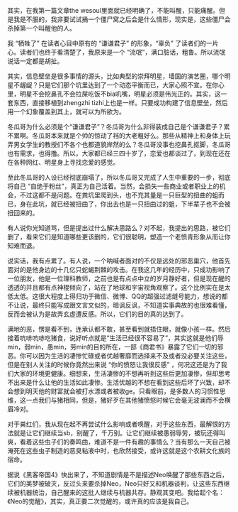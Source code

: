其实，在我第一篇文章the wesoul里面就已经明确了，不能叫醒，只能痛醒。但是我是不服的，我非要试试捅一个僵尸窝之后会是什么情形，现实是，这些僵尸会杀掉第一个叫醒他的人。

我 “牺牲了” 在读者心目中原有的 “谦谦君子” 的形象，“辜负” 了读者们的一片心。读者们也终于看清楚了，我原来是一个 “流氓”，满口脏话，粗鲁。所以流氓说话一定都是胡扯。

其实，信息壁垒是很多事情的源头，比如典型的崇拜明星，墙国的演艺圈，哪个明星不龌龊？只是它们那个坑里达到了一个动态平衡而已，大家心照不宣。在你心里，明星不会挖鼻孔不会拉屎吃饭不bia叽嘴，明星必须是伟光正的。其实，这一套东西，直接移植到zhengzhi tizhi上也是一样。只要成功构建了信息壁垒，然后用一个幻象覆盖到其上，就可以为所欲为。 

冬瓜哥为什么必须是个“谦谦君子”？冬瓜哥为什么非得装成自己是个谦谦君子？累不累啊。冬瓜哥本来就是个帅的惊动了裆的大老粗好么。那些从精神上和身体上玩弄男女学生的教授们不各个也都道貌岸然的么？冬瓜哥没事也挖鼻孔抠脚，冬瓜哥也有需求，也得撸。所以，大家都已经三四十岁了，恋爱也都谈过了，到现在还在在各种网红、明星身上寻找恋爱的感觉。

至此冬瓜哥的人设已经彻底崩塌了，所以冬瓜哥又完成了人生中重要的一步，彻底将自己 “自绝于粉丝”，真正为自己活着。当然，会损失一些商业或者职业上的机会，不过这都不是问题。在粪坑里爬到头，也不充其量是一只巨型的扭曲的蛆而已，身在此坑，就已经被扭曲了，你出去也是一只扭曲过的蛆，下半辈子也不会被扭回来的。

有人说你光知道骂，但是提出过什么解决思路么？对不起，我提出的思路，被它们删了，看来它们是知道哪些更该删的，它们很聪明，塑造一个老愤青形象从而让你知难而退。

说实话，我有点累了。有人说，一个呐喊者面对的不仅是远处的邪恶巢穴，他首先面对的是他身边的十几亿只蛇蝎荆棘的攻击。在我这几年的经历中，只成功影响了一位朋友，他是一位理科教师，之前也是有点点中立的岁月静好者，但是现在醒的透透的并且都有点神棍倾向了，站在了地球和宇宙视角观察了。这个比例实在是太低太低。这很大程度上得归功于微信、微博、QQ的超强过滤缝号能力，想说的都不让说，最终只能写成跟文言文似的，暗讽反讽，不知道实事典故的也很难看懂，反而会被认为是故弄玄虚遭反感。所以，它们的目的真的达到了。

满地的恶，愣是看不到，连承认都不敢，甚至看到就捂住眼，就像小孩一样。然后接着吭哧吭哧吃猪食，说好听点就是“生活已经很不容易了”，其实这就是他们辱min，弱min，愚min，劳min的目的所在，一部《商君书》暴露了它们一切的邪恶。你可以因为生活的凄惨忙碌或者优越奢靡而选择来不及或者没必要关注这些，但是在别人关注的时候你竟然出来说  “你的愤怒让我很反感” ，何况这还是为了我们大家的环境更健康。细想来，生活凄惨的不想再听到这些后更加凄惨，但却思考不出来是什么让他的生活如此凄惨。生活优越的不想在看到这些后坏了兴致，却不会想到明天他的财富就会被打水漂或者被收ge。只看眼前，是多数人的习惯性思维，这一点我们与猪相同，但是，猪好歹在其他猪愤怒时候它会毫无波澜而不会横眉冷对。

对于粪红们，我从现在起不再尝试什么影响或者唤醒，对于这些东西，最解恨的方法就是让它们继续当sb，别醒了，千万别。让它们继续被愚弱辱劳，被玩还得叫爽，看着这些虫子们的奏鸣曲，难道不是一件有趣的事情么？当有那么一天自己被淹死在这些虫子制造的恶臭粘液中时，也欣然接受，或许这就是这个农耕文化族的宿命。

据说《黑客帝国4》快出来了，不知道剧情是不是描述Neo唤醒了那些东西之后，它们的美梦被破灭，反过头来要杀掉Neo，Neo只好又和机器谈判，让这些东西继续被机器统治，自己醒来的这批人继续与机器共存。静观其变吧。我给起个名：《Neo的觉醒》，其实，真正要二次觉醒的，或许真的应该是我自己。
